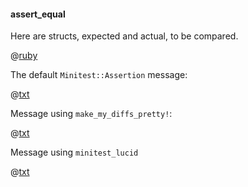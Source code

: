 #### assert_equal

Here are structs, expected and actual, to be compared.

@[ruby](data.rb)

The default ```Minitest::Assertion``` message:

@[txt](default.txt)

Message using ```make_my_diffs_pretty!```:

@[txt](better.txt)

Message using ```minitest_lucid```

@[txt](lucid.txt)
